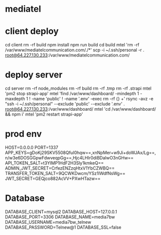 # mediatel

# client deploy

cd client
rm -rf build
npm install
npm run build
cd build
mtel 'rm -rf /var/www/mediatelcommunication.com/./*'
scp -i ~/.ssh/personal -r . root@64.227.130.233:/var/www/mediatelcommunication.com/

# deploy server
cd server
rm -rf node_modules 
rm -rf build
rm -rf .tmp
rm -rf .strapi 
mtel 'pm2 stop strapi-app'
mtel 'find /var/www/dashboard/ -mindepth 1 -maxdepth 1 ! -name 'public' ! -name '.env' -exec rm -rf {} +'
rsync -avz -e "ssh -i ~/.ssh/personal" --exclude 'public' --exclude '.env' . root@64.227.130.233:/var/www/dashboard/
mtel 'cd /var/www/dashboard/ && npm i'
mtel 'pm2 restart strapi-app'


# prod env

HOST=0.0.0.0
PORT=1337
APP_KEYS=gDoKj29SKV5508QfuI0hqw==,xnNpMer+w9Ji+doWJAx/Lg==,n/w3e6DOSGGpwFdwveqpGg==,Hjc4LHIr0diBDalwO3nGHw==
API_TOKEN_SALT=t3YIMP1HdF2H3Sly1kmkeQ==
ADMIN_JWT_SECRET=CrfezENZzqHtxV1YbCZWBQ==
TRANSFER_TOKEN_SALT=9QCWKDwcm/YSz1IWdfNsWg==
JWT_SECRET=GEQjco882AcVV+PXwHTazw==
# Database
DATABASE_CLIENT=mysql2
DATABASE_HOST=127.0.0.1
DATABASE_PORT=3306
DATABASE_NAME=media7bw
DATABASE_USERNAME=media7bw_telnew
DATABASE_PASSWORD=Telnew@1
DATABASE_SSL=false